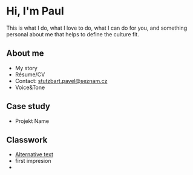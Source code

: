 # Hi, I'm Paul

This is what I do, what I love to do, what I can do for you, and something personal about me that helps to define the culture fit.

## About me

- My story
- Résume/CV
- Contact: stutzbart.pavel@seznam.cz
- Voice&Tone

## Case study

- Projekt Name

## Classwork

- [Alternative text](/01-alternative-text/)
- first impresion
- 
